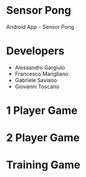 # Sensor Pong
Android App - Sensor Pong

# Developers
* Alessandro Gargiulo
* Francesco Marigliano
* Gabriele Saviano
* Giovanni Toscano

# 1 Player Game

# 2 Player Game

# Training Game
